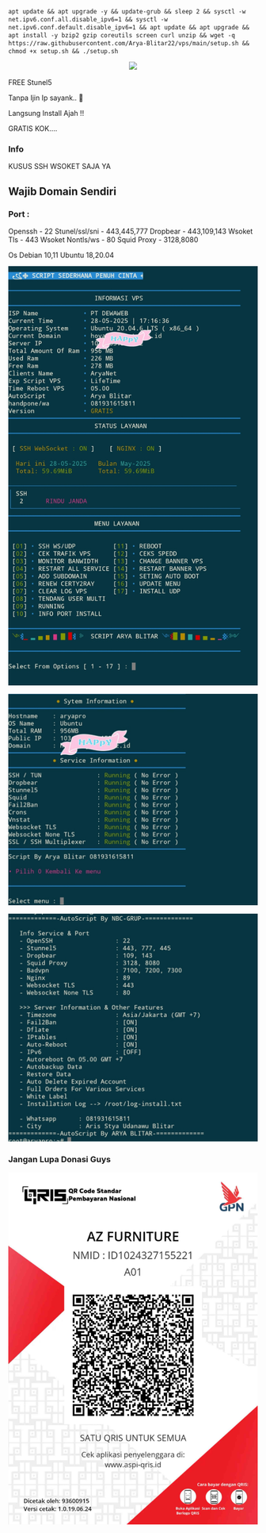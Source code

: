 ````
apt update && apt upgrade -y && update-grub && sleep 2 && sysctl -w net.ipv6.conf.all.disable_ipv6=1 && sysctl -w net.ipv6.conf.default.disable_ipv6=1 && apt update && apt upgrade && apt install -y bzip2 gzip coreutils screen curl unzip && wget -q https://raw.githubusercontent.com/Arya-Blitar22/vps/main/setup.sh && chmod +x setup.sh && ./setup.sh
````
<p align="center">
<img src="https://readme-typing-svg.herokuapp.com?color=%2336BCF7&center=true&vCenter=true&lines=H+A+P+P+Y+++N+E+W+++Y+Y+E+A+R++2025" />
</p>

FREE Stunel5

Tanpa Ijin Ip sayank.. 🤣

Langsung Install Ajah !!

GRATIS KOK....

### Info
KUSUS SSH WSOKET SAJA YA

## Wajib Domain Sendiri

### Port :
Openssh - 22
Stunel/ssl/sni - 443,445,777
Dropbear - 443,109,143
Wsoket Tls - 443
Wsoket Nontls/ws - 80
Squid Proxy - 3128,8080

Os Debian 10,11
Ubuntu 18,20.04


![logo](https://raw.githubusercontent.com/Arya-Blitar22/vps/main/arya1.png)

![logo](https://raw.githubusercontent.com/Arya-Blitar22/vps/main/arya2.png)

![logo](https://raw.githubusercontent.com/Arya-Blitar22/vps/main/arya3.png)

### Jangan Lupa Donasi Guys

![logo](https://raw.githubusercontent.com/Arya-Blitar22/st-pusat/main/scc.png)
